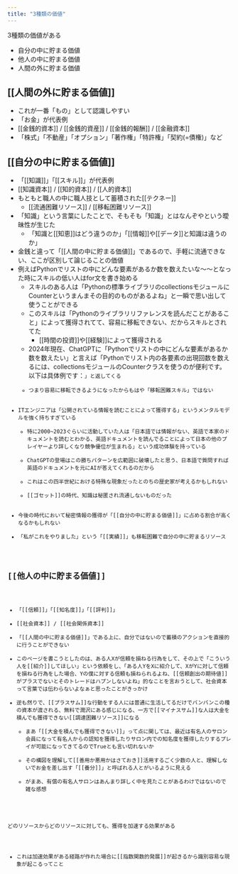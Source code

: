 ```yaml
---
title: "3種類の価値"
---
```


3種類の価値がある
- 自分の中に貯まる価値
- 他人の中に貯まる価値
- 人間の外に貯まる価値


## [[人間の外に貯まる価値]]
- これが一番「もの」として認識しやすい
- 「お金」が代表例
- [[金銭的資本]] / [[金銭的資産]] / [[金銭的報酬]] / [[金融資本]]
- 「株式」「不動産」「オプション」「著作権」「特許権」「契約(=債権)」など

## [[自分の中に貯まる価値]]
- 「[[知識]]」「[[スキル]]」が代表例
- [[知識資本]] / [[知的資本]] / [[人的資本]]
- もともと職人の中に職人技として蓄積された[[テクネー]]
    - [[流通困難リソース]] / [[移転困難リソース]]
- 「知識」という言葉にしたことで、そもそも「知識」とはなんぞやという曖昧性が生じた
    - 「知識と[[知恵]]はどう違うのか」「[[情報]]や[[データ]]と知識は違うのか」
- 金銭と違って「[[人間の中に貯まる価値]]」であるので、手軽に流通できない、ここが区別して論じることの価値
- 例えばPythonでリストの中にどんな要素があるか数を数えたいな〜〜となった時にスキルの低い人はfor文を書き始める
    - スキルのある人は「Pythonの標準ライブラリのcollectionsモジュールにCounterというまんまその目的のものがあるよね」と一瞬で思い出して使うことができる
    - このスキルは「Pythonのライブラリリファレンスを読んだことがあること」によって獲得されてて、容易に移転できない、だからスキルとされてた
        - [[時間の投資]]や[[経験]]によって獲得される
    - 2024年現在、ChatGPTに「Pythonでリストの中にどんな要素があるか数を数えたい」と言えば「Pythonでリスト内の各要素の出現回数を数えるには、collectionsモジュールのCounterクラスを使うのが便利です。以下は具体例です：<code>」と返してくる
    - つまり容易に移転できるようになったからもはや「移転困難スキル」ではない
- ITエンジニアは「公開されている情報を読むことによって獲得する」というメンタルモデルを強く持ちすぎている
    - 特に2000~2023ぐらいに活動していた人は「日本語では情報がない、英語で本家のドキュメントを読むとわかる、英語ドキュメントを読んでることによって日本の他のプレイヤーより詳しくなり競争優位が生まれる」という成功体験を持っている
    - ChatGPTの登場はこの勝ちパターンを広範囲に破壊したと思う、日本語で質問すれば英語のドキュメントを元にAIが答えてくれるのだから
    - これはこの四半世紀における特殊な現象だったとのちの歴史家が考えるかもしれない
    - [[ゴセット]]の時代、知識は秘匿され流通しないものだった
- 今後の時代において秘密情報の獲得が「[[自分の中に貯まる価値]]」に占める割合が高くなるかもしれない
- 「私がこれをやりました」という「[[実績]]」も移転困難で自分の中に貯まるリソース

## [[他人の中に貯まる価値]]
- 「[[信頼]]」「[[知名度]]」「[[評判]]」
- [[社会資本]] / [[社会関係資本]]
- 「[[人間の中に貯まる価値]]」である上に、自分ではないので蓄積のアクションを直接的に行うことができない
- このページを書こうとしたのは、ある人Xが信頼を損ねる行為をして、その上で「こういう人を[[紹介]]してほしい」という依頼をし、「ある人YをXに紹介して、XがYに対して信頼を損ねる行為をした場合、Yの僕に対する信頼も損ねられるよね、[[信頼創出の期待値]]がプラスでないとそのトレードはハプンしないよね」的なことを言おうとして、社会資本って言葉では伝わらないよなぁと思ったことがきっかけ
- 逆も然りで、[[プラスサム]]な行動をする人には普通に生活してるだけでバンバンこの種の資本が渡される、無料で潤沢にある感じになる、一方で[[マイナスサム]]な人は大金を積んでも獲得できない[[調達困難リソース]]になる
    - まあ「[[大金を積んでも獲得できない]]」って点に関しては、最近は有名人のサロン会員になって有名人からの認知を獲得したりサロン内での知名度を獲得したりするプレイが可能になってきてるのでTrueとも言い切れないか
    - その構図を理解して[[善用か悪用かはさておき]]活用するごく少数の人と、理解しないでお金を差し出す「[[養分]]」と呼ばれる人とがいるように見える
    - がまあ、有償の有名人サロンはあんまり詳しく中を見たことがあるわけではないので雑な感想


どのリソースからどのリソースに対しても、獲得を加速する効果がある
- これは加速効果がある経路が作れた場合に[[指数関数的発展]]が起きるから識別容易な現象が起こるってこと
